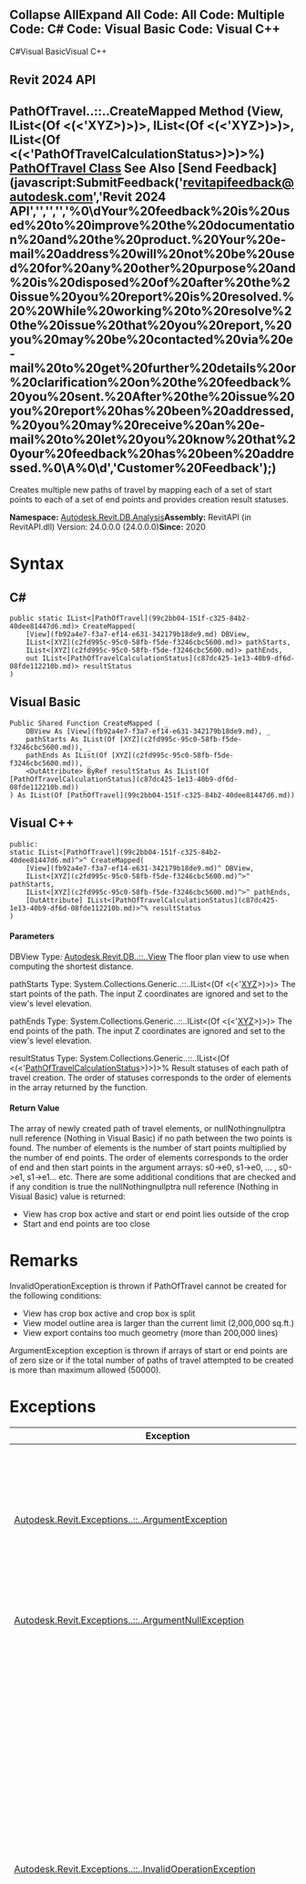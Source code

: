 ﻿

Collapse AllExpand All Code: All Code: Multiple Code: C# Code: Visual Basic Code: Visual C++   
---  
  
C#Visual BasicVisual C++

Revit 2024 API  
---  
PathOfTravel..::..CreateMapped Method (View, IList<(Of <(<'XYZ>)>)>, IList<(Of <(<'XYZ>)>)>, IList<(Of <(<'PathOfTravelCalculationStatus>)>)>%)  
[PathOfTravel Class](99c2bb04-151f-c325-84b2-40dee81447d6.md) See Also [Send Feedback](javascript:SubmitFeedback\('revitapifeedback@autodesk.com','Revit 2024 API','','','','%0\\dYour%20feedback%20is%20used%20to%20improve%20the%20documentation%20and%20the%20product.%20Your%20e-mail%20address%20will%20not%20be%20used%20for%20any%20other%20purpose%20and%20is%20disposed%20of%20after%20the%20issue%20you%20report%20is%20resolved.%20%20While%20working%20to%20resolve%20the%20issue%20that%20you%20report,%20you%20may%20be%20contacted%20via%20e-mail%20to%20get%20further%20details%20or%20clarification%20on%20the%20feedback%20you%20sent.%20After%20the%20issue%20you%20report%20has%20been%20addressed,%20you%20may%20receive%20an%20e-mail%20to%20let%20you%20know%20that%20your%20feedback%20has%20been%20addressed.%0\\A%0\\d','Customer%20Feedback'\);)  
---  
  
Creates multiple new paths of travel by mapping each of a set of start points to each of a set of end points and provides creation result statuses. 

**Namespace:** [Autodesk.Revit.DB.Analysis](958e2e12-587d-f188-5d7b-f13d7dbfdf48.md)**Assembly:** RevitAPI (in RevitAPI.dll) Version: 24.0.0.0 (24.0.0.0)**Since:** 2020 

# Syntax

C#  
---  
      
    
    public static IList<[PathOfTravel](99c2bb04-151f-c325-84b2-40dee81447d6.md)> CreateMapped(
    	[View](fb92a4e7-f3a7-ef14-e631-342179b18de9.md) DBView,
    	IList<[XYZ](c2fd995c-95c0-58fb-f5de-f3246cbc5600.md)> pathStarts,
    	IList<[XYZ](c2fd995c-95c0-58fb-f5de-f3246cbc5600.md)> pathEnds,
    	out IList<[PathOfTravelCalculationStatus](c87dc425-1e13-40b9-df6d-08fde112210b.md)> resultStatus
    )  
  
Visual Basic  
---  
      
    
    Public Shared Function CreateMapped ( _
    	DBView As [View](fb92a4e7-f3a7-ef14-e631-342179b18de9.md), _
    	pathStarts As IList(Of [XYZ](c2fd995c-95c0-58fb-f5de-f3246cbc5600.md)), _
    	pathEnds As IList(Of [XYZ](c2fd995c-95c0-58fb-f5de-f3246cbc5600.md)), _
    	<OutAttribute> ByRef resultStatus As IList(Of [PathOfTravelCalculationStatus](c87dc425-1e13-40b9-df6d-08fde112210b.md)) _
    ) As IList(Of [PathOfTravel](99c2bb04-151f-c325-84b2-40dee81447d6.md))  
  
Visual C++  
---  
      
    
    public:
    static IList<[PathOfTravel](99c2bb04-151f-c325-84b2-40dee81447d6.md)^>^ CreateMapped(
    	[View](fb92a4e7-f3a7-ef14-e631-342179b18de9.md)^ DBView, 
    	IList<[XYZ](c2fd995c-95c0-58fb-f5de-f3246cbc5600.md)^>^ pathStarts, 
    	IList<[XYZ](c2fd995c-95c0-58fb-f5de-f3246cbc5600.md)^>^ pathEnds, 
    	[OutAttribute] IList<[PathOfTravelCalculationStatus](c87dc425-1e13-40b9-df6d-08fde112210b.md)>^% resultStatus
    )  
  
#### Parameters

DBView
    Type: [Autodesk.Revit.DB..::..View](fb92a4e7-f3a7-ef14-e631-342179b18de9.md) The floor plan view to use when computing the shortest distance. 

pathStarts
    Type: System.Collections.Generic..::..IList<(Of <(<'[XYZ](c2fd995c-95c0-58fb-f5de-f3246cbc5600.md)>)>)> The start points of the path. The input Z coordinates are ignored and set to the view's level elevation. 

pathEnds
    Type: System.Collections.Generic..::..IList<(Of <(<'[XYZ](c2fd995c-95c0-58fb-f5de-f3246cbc5600.md)>)>)> The end points of the path. The input Z coordinates are ignored and set to the view's level elevation. 

resultStatus
    Type: System.Collections.Generic..::..IList<(Of <(<'[PathOfTravelCalculationStatus](c87dc425-1e13-40b9-df6d-08fde112210b.md)>)>)>% Result statuses of each path of travel creation. The order of statuses corresponds to the order of elements in the array returned by the function. 

#### Return Value

The array of newly created path of travel elements, or nullNothingnullptra null reference (Nothing in Visual Basic) if no path between the two points is found. The number of elements is the number of start points multiplied by the number of end points. The order of elements corresponds to the order of end and then start points in the argument arrays: s0->e0, s1->e0, ... , s0->e1, s1->e1... etc. There are some additional conditions that are checked and if any condition is true the nullNothingnullptra null reference (Nothing in Visual Basic) value is returned: 

  * View has crop box active and start or end point lies outside of the crop 
  * Start and end points are too close 



# Remarks

InvalidOperationException is thrown if PathOfTravel cannot be created for the following conditions: 

  * View has crop box active and crop box is split 
  * View model outline area is larger than the current limit (2,000,000 sq.ft.) 
  * View export contains too much geometry (more than 200,000 lines) 

ArgumentException exception is thrown if arrays of start or end points are of zero size or if the total number of paths of travel attempted to be created is more than maximum allowed (50000). 

# Exceptions

| Exception | Condition |
| --- | --- |
| [Autodesk.Revit.Exceptions..::..ArgumentException](2e6e4206-97a8-dd4b-df5d-4269f4bb6088.md) | The element "DBView" is in a family document or a document in in-place edit mode. -or- View is not a floor plan view. |
| [Autodesk.Revit.Exceptions..::..ArgumentNullException](631e1424-60f4-929b-4e52-dda9dcd26316.md) | A non-optional argument was null |
| [Autodesk.Revit.Exceptions..::..InvalidOperationException](9e715f03-3884-e539-4dd6-8d7545733adc.md) | The document containing DBView is in failure mode: an operation has failed, and Revit requires the user to either cancel the operation or fix the problem (usually by deleting certain elements). -or- This operation cannot be performed while the document is in edit mode. -or- The Path of Travel calculation service is not available -or- This functionality is not available in Revit LT. |
| [Autodesk.Revit.Exceptions..::..ModificationForbiddenException](53205486-5917-7c33-8e67-e362106ddc97.md) | The document containing DBView is in failure mode: an operation has failed, and Revit requires the user to either cancel the operation or fix the problem (usually by deleting certain elements). -or- The document containing DBView is being loaded, or is in the midst of another sensitive process. |
| [Autodesk.Revit.Exceptions..::..ModificationOutsideTransactionException](8f025460-c283-ea99-aa8a-5a36e11528f4.md) | The document containing DBView has no open transaction. |
  
# See Also

[PathOfTravel Class](99c2bb04-151f-c325-84b2-40dee81447d6.md)

[CreateMapped Overload](90c400cd-8110-b163-2853-b5b16b8e4ec9.md)

[Autodesk.Revit.DB.Analysis Namespace](958e2e12-587d-f188-5d7b-f13d7dbfdf48.md)

Send comments on this topic to [Autodesk](mailto:revitapifeedback%40autodesk.com?Subject=Revit 2024 API)